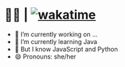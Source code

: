 # 🏳️‍🌈 | [![wakatime](https://wakatime.com/badge/user/60c305b3-64b2-4942-936e-99f38b7fe0be.svg)](https://wakatime.com/@60c305b3-64b2-4942-936e-99f38b7fe0be)

- 🔭 I’m currently working on ...
- 🌱 I’m currently learning Java
- 🌸 But I know JavaScript and Python
- 😄 Pronouns: she/her
